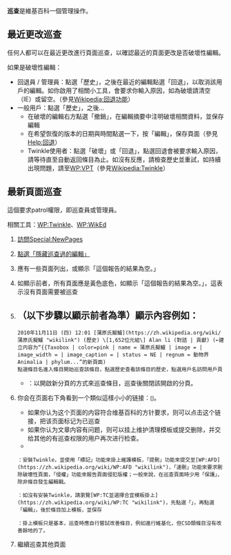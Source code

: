 **巡查**是維基百科一個管理操作。

## 最近更改巡查

任何人都可以在最近更改進行頁面巡查，以確認最近的頁面更改是否破壞性編輯。

如果是破壞性編輯：

  - 回退員 / 管理員：點選「歷史」，之後在最近的編輯點選「回退」，以取消該用戶的編輯。如你啟用了相關小工具，會要求你輸入原因，如為破壞請清空（IE）或留空。（參見[Wikipedia:回退功能](https://zh.wikipedia.org/wiki/Wikipedia:回退功能 "wikilink")）
  - 一般用戶：點選「歷史」，之後...
      - 在破壞的編輯右方點選「撤銷」，在編輯摘要中注明破壞相關資料，並保存編輯
      - 在希望恢復的版本的日期與時間點選一下，按「編輯」，保存頁面（參見[Help:回退](https://zh.wikipedia.org/wiki/Help:回退 "wikilink")）
      - Twinkle使用者：點選「破壞」或「回退」，點選回退會被要求輸入原因，請等待直至自動返回條目為止。如沒有反應，請檢查歷史並重試，如持續出現問題，請至[WP:VPT](https://zh.wikipedia.org/wiki/WP:VPT "wikilink")（參見[Wikipedia:Twinkle](https://zh.wikipedia.org/wiki/Wikipedia:Twinkle "wikilink")）

## 最新頁面巡查

這個要求patrol權限，即巡查員或管理員。

相關工具：[WP:Twinkle](https://zh.wikipedia.org/wiki/WP:Twinkle "wikilink")、[WP:WikEd](https://zh.wikipedia.org/wiki/WP:WikEd "wikilink")

1.  [訪問Special:NewPages](https://zh.wikipedia.org/wiki/Special:Newpages "wikilink")
2.  [點選「隱藏巡查過的編輯」](https://zh.wikipedia.org/wiki/Special:Newpages/hidepatrolled "wikilink")
3.  應有一些頁面列出，或顯示「這個報告的結果為空。」
4.  如顯示前者，所有頁面應是黃色底色，如顯示「這個報告的結果為空。」，這表示沒有頁面需要被巡查
5.  （以下步驟以顯示前者為準）顯示內容例如：
      -
        2010年11月11日 (四) 12:01 [‎蒲原氏擬鱸](https://zh.wikipedia.org/wiki/‎蒲原氏擬鱸 "wikilink") (歷史) ‎\[1,652位元組\] ‎Alan li (對話 | 貢獻) (←建立内容为“{{Taxobox | color=pink | name = 蒲原氏擬鱸 | image = | image_width = | image_caption = | status = NE | regnum = 動物界 Animalia | phylum...”的新頁面)
        點選條目名進入條目開始巡查該條目，點選歷史查看該條目的歷史，點選用戶名訪問用戶頁
    <!-- end list -->
      - ：以開啟新分頁的方式來巡查條目，巡查後關閉該開啟的分頁。
6.  你会在页面右下角看到一个類似這樣小小的链接：<small>\[<font color="#002bb8"></font>\]</small>。
      - 如果你认为这个页面的内容符合维基百科的方针要求，则可以点击这个链接，把该页面标记为已巡查
      - 如果你认为文章内容有问题，则可以挂上维护清理模板或提交删除，并交给其他的有巡查权限的用户再次进行检查。
    <!-- end list -->
      -

        ：安裝Twinkle，並使用「標記」功能來掛上維護模板，「提刪」功能來提交至[WP:AFD](https://zh.wikipedia.org/wiki/WP:AFD "wikilink")，「速刪」功能來要求刪除破壞性頁面，「侵權」功能來報告頁面侵犯版權；一般來說，在巡查頁面時少用「保護」，除非條目發生編輯戰。

        ：如沒有安裝Twinkle，請瀏覽[WP:TC並選擇合宜模板掛上](https://zh.wikipedia.org/wiki/WP:TC "wikilink")，先點選「」，再點選「編輯」，後於條目加上模板，並保存

        ：掛上模板只是基本，巡查時應自行嘗試改善條目，例如進行維基化，但CSD類條目沒有改善餘地的了。
7.  繼續巡查其他頁面